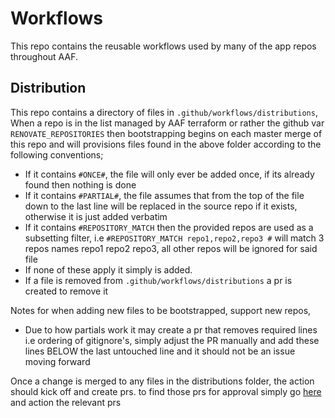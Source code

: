 # Workflows

This repo contains the reusable workflows used by many of the app repos throughout AAF.

## Distribution

<!--
    TODO: Something
    ghmmm
 -->

This repo contains a directory of files in `.github/workflows/distributions`, When a repo is in the list managed by AAF terraform or rather the github var `RENOVATE_REPOSITORIES` then bootstrapping begins on each master merge of this repo and will provisions files found in the above folder according to the following conventions;

* If it contains `#ONCE#`, the file will only ever be added once, if its already found then nothing is done
* If it contains `#PARTIAL#`, the file assumes that from the top of the file down to the last line will be replaced in the source repo if it exists, otherwise it is just added verbatim
* If it contains `#REPOSITORY_MATCH` then the provided repos are used as a subsetting filter, i.e `#REPOSITORY_MATCH repo1,repo2,repo3 #` will match 3 repos names repo1 repo2 repo3, all other repos will be ignored for said file
* If none of these apply it simply is added.
* If a file is removed from `.github/workflows/distributions` a pr is created to remove it

Notes for when adding new files to be bootstrapped, support new repos,

* Due to how partials work it may create a pr that removes required lines i.e ordering of gitignore's, simply adjust the PR manually and add these lines BELOW the last untouched line and it should not be an issue moving forward

Once a change is merged to any files in the distributions folder, the action should kick off and create prs. to find those prs for approval simply go [here](https://github.com/search?q=org%3Aausaccessfed++is%3Apr+is%3Aopen++Updating+distribution+files&type=pullrequests&p=1) and action the relevant prs
